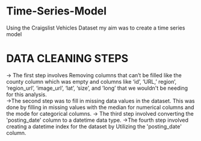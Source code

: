 # Time-Series-Model
Using the Craigslist Vehicles Dataset my aim was to create a time series model

# DATA CLEANING STEPS
-> The first step involves Removing columns that can’t be filled like the county column which was empty and columns like ‘id’, ’URL,’ region’, ‘region_url’, ‘image_url’, ‘lat’, 
‘size’, and ’long’ that we wouldn't be needing for this analysis. <br>
->The second step was to fill in missing data values in the dataset. This was done by filling in missing values with the median for numerical columns and the mode for categorical 
columns.
-> The third step involved converting the 'posting_date' column to a datetime data type.
->The fourth step involved creating a datetime index for the dataset by Utilizing the 'posting_date' column. 
